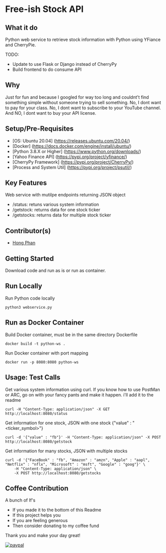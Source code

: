 # Free-ish Stock API

## What it do
Python web service to retrieve stock information with Python using YFiance and CherryPie. 

TODO: 
* Update to use Flask or Django instead of CherryPy
* Build frontend to do consume API


## Why
Just for fun and because I googled for way too long and couldnt't find something simple without someone trying to sell something. No, I dont want to pay for your class. No, I dont want to subscribe to your YouTube channel. And NO, I dont want to buy your API license.


## Setup/Pre-Requisites
- [OS: Ubuntu 20.04] (https://releases.ubuntu.com/20.04/)
- [Docker] (https://docs.docker.com/engine/install/ubuntu/)
- [Python 3.8.X or Higher] (https://www.python.org/downloads/)
- [Yahoo Finance API] (https://pypi.org/project/yfinance/)
- [CherryPy Framework] (https://pypi.org/project/CherryPy/)
- [Process and System Util] (https://pypi.org/project/psutil/)


## Key Features 
Web service with mutilpe endpoints returning JSON object
* /status: retuns various system information
* /getstock: returns data for one stock ticker
* /getstocks: returns data for multiple stock ticker


## Contributor(s)
- [Hong Phan](mailto:lhvphan@gmail.com)


## Getting Started
Download code and run as is or run as container. 


## Run Locally 
Run Python code locally
```
python3 webservice.py
```


## Run as Docker Container
Build Docker container, must be in the same directory Dockerfile
```
docker build -t python-ws .
```

Run Docker container with port mapping
```
docker run -p 8080:8080 python-ws
```


## Usage: Test Calls
Get various system information using curl. If you know how to use PostMan or ARC, go on with your fancy pants and make it happen. i'll add it to the readme
```
curl -H "Content-Type: application/json" -X GET http://localhost:8080/status
```

Get information for one stock, JSON with one stock {"value" : "<ticker_symbol>"}
```
curl -d '{"value" : "fb"}' -H "Content-Type: application/json" -X POST http://localhost:8080/getstock
```

Get information for many stocks, JSON with multiple stocks
```
curl -d '{"FaceBook" : "fb", "Amazon" : "amzn", "Apple" : "aapl", "Netflix" : "nflx", "Microsoft" : "msft", "Google" : "goog"}' \
    -H "Content-Type: application/json" \
    -X POST http://localhost:8080/getstocks
```


## Coffee Contribution
A bunch of If's
* If you made it to the bottom of this Readme
* If this project helps you
* If you are feeling generous
* Then consider donating to my coffee fund 

Thank you and make your day great! 

[![paypal](https://www.paypalobjects.com/en_US/i/btn/btn_donateCC_LG.gif)](https://www.paypal.com/donate/?hosted_button_id=9GKGUVF5WVM4G)
